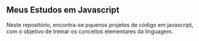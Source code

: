 ## Meus Estudos em Javascript
Neste repositório, encontra-se pquenos projetos de código em javascript, com o objetivo de treinar os conceitos elementares da linguagem. 